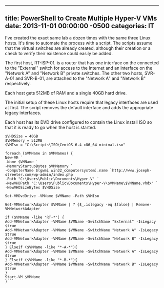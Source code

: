 ﻿---

title:  PowerShell to Create Multiple Hyper-V VMs
date:   2013-11-01 00:00:00 -0500
categories: IT
---






I've created the exact same lab a dozen times with the same three Linux hosts. It's time to automate the process with a script. The scripts assume that the virtual switches are already created, although their creation or a check to verify their existence could easily be added.

The first host, RT-ISP-01, is a router that has one interface on the connected to the "External" switch for access to the Internet and an interface on the "Network A" and "Network B" private switches. The other two hosts, SVR-A-01 and SVR-B-01, are attached to the "Network A" and "Network B" respectively.

Each host gets 512MB of RAM and a single 40GB hard drive.

The initial setup of these Linux hosts require that legacy interfaces are used at first. The script removes the default interface and adds the appropriate legacy interfaces.

Each host has its DVD drive configured to contain the Linux install ISO so that it is ready to go when the host is started.
```powershell$VMNames = @("SRV-A-01", "SRV-B-02", "RT-ISP-01")
$VHDSize = 40GB
$VMMemory = 512MB
$VMIso = "C:\Scripts\ISO\CentOS-6.4-x86_64-minimal.iso"

foreach ($VMName in $VMNames) {
New-VM `
-Name $VMName `
-MemoryStartupBytes $VMMemory `
-ComputerName $(gwmi win32_computersystem).name `http://www.joseph-streeter.com/wp-admin/index.php
-Path "C:\Users\Public\Documents\Hyper-V" `
-NewVHDPath "C:\Users\Public\Documents\Hyper-V\$VMName\$VMName.vhdx" `
-NewVHDSizeBytes $VHDSize

Set-VMDvdDrive -VMName $VMName -Path $VMIso

Get-VMNetworkAdapter $VMName | ? {$_.islegacy -eq $false} | Remove-VMNetworkAdapter

if ($VMName -like "RT-*") {
Add-VMNetworkAdapter -VMName $VMName -SwitchName "External" -IsLegacy $true
Add-VMNetworkAdapter -VMName $VMName -SwitchName "Network A" -IsLegacy $true
Add-VMNetworkAdapter -VMName $VMName -SwitchName "Network B" -IsLegacy $true
} Elseif ($VMName -like "*-A-*"){
Add-VMNetworkAdapter -VMName $VMName -SwitchName "Network A" -IsLegacy $true
} Elseif ($VMName -like "*-B-*"){
Add-VMNetworkAdapter -VMName $VMName -SwitchName "Network B" -IsLegacy $true
}
Start-VM $VMName
}```


